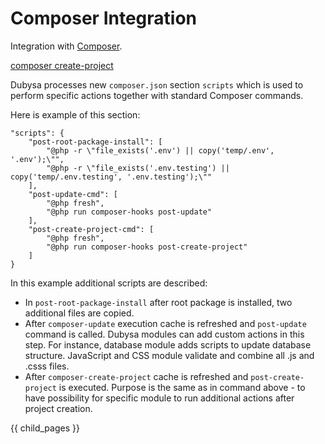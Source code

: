 # Composer Integration #

Integration with [Composer](https://getcomposer.org/). 

[composer create-project](../../php-development/dubysa-console-commands.html#composer-create-project)


Dubysa processes new `composer.json` section `scripts` which is used to perform specific actions together with standard Composer commands.

Here is example of this section:

    "scripts": {
        "post-root-package-install": [
            "@php -r \"file_exists('.env') || copy('temp/.env', '.env');\"",
            "@php -r \"file_exists('.env.testing') || copy('temp/.env.testing', '.env.testing');\""
        ],
        "post-update-cmd": [
            "@php fresh",
            "@php run composer-hooks post-update"
        ],
        "post-create-project-cmd": [
            "@php fresh",
            "@php run composer-hooks post-create-project"
        ]
    }

In this example additional scripts are described:    
- In `post-root-package-install` after root package is installed, two additional files are copied.
- After `composer-update` execution cache is refreshed and `post-update` command is called. Dubysa modules can add custom actions in this step. For instance, database module adds scripts to update database structure. JavaScript and CSS module validate and combine all .js and .csss files. 
- After `composer-create-project` cache is refreshed and `post-create-project` is executed. Purpose is the same as in command above - to have possibility for specific module to run additional actions after project creation.

{{ child_pages }}